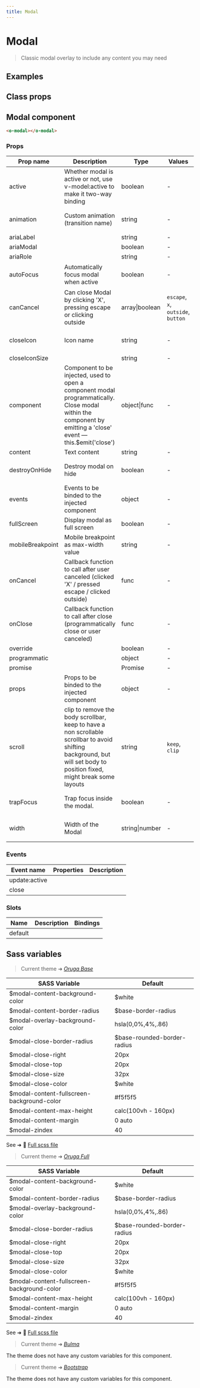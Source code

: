 ```yaml
---
title: Modal
---
```


# Modal

<div class="vp-doc">

> Classic modal overlay to include any content you may need

<Carbon />
</div>

<div class="vp-example">

## Examples

<example-modal />

</div>
<div class="vp-example">

## Class props

<inspector-modal-viewer />

</div>

<div class="vp-doc">

## Modal component

```html
<o-modal></o-modal>
```

### Props

| Prop name        | Description                                                                                                                                                            | Type           | Values                             | Default                                                                                                                                                                          |
| ---------------- | ---------------------------------------------------------------------------------------------------------------------------------------------------------------------- | -------------- | ---------------------------------- | -------------------------------------------------------------------------------------------------------------------------------------------------------------------------------- |
| active           | Whether modal is active or not, use v-model:active to make it two-way binding                                                                                          | boolean        | -                                  |                                                                                                                                                                                  |
| animation        | Custom animation (transition name)                                                                                                                                     | string         | -                                  | <div><small>From <b>config</b>:</small></div><code style='white-space: nowrap; padding: 0;'> modal: {<br>&nbsp;&nbsp;animation: 'zoom-out'<br>}</code>                           |
| ariaLabel        |                                                                                                                                                                        | string         | -                                  |                                                                                                                                                                                  |
| ariaModal        |                                                                                                                                                                        | boolean        | -                                  |                                                                                                                                                                                  |
| ariaRole         |                                                                                                                                                                        | string         | -                                  |                                                                                                                                                                                  |
| autoFocus        | Automatically focus modal when active                                                                                                                                  | boolean        | -                                  | <div><small>From <b>config</b>:</small></div><code style='white-space: nowrap; padding: 0;'> modal: {<br>&nbsp;&nbsp;autoFocus: true<br>}</code>                                 |
| canCancel        | Can close Modal by clicking 'X', pressing escape or clicking outside                                                                                                   | array\|boolean | `escape`, `x`, `outside`, `button` | <div><small>From <b>config</b>:</small></div><code style='white-space: nowrap; padding: 0;'> modal: {<br>&nbsp;&nbsp;canCancel: ['escape', 'x', 'outside', 'button']<br>}</code> |
| closeIcon        | Icon name                                                                                                                                                              | string         | -                                  | <div><small>From <b>config</b>:</small></div><code style='white-space: nowrap; padding: 0;'> modal: {<br>&nbsp;&nbsp;closeIcon: 'close'<br>}</code>                              |
| closeIconSize    |                                                                                                                                                                        | string         | -                                  | 'medium'                                                                                                                                                                         |
| component        | Component to be injected, used to open a component modal programmatically. Close modal within the component by emitting a 'close' event — this.$emit('close')          | object\|func   | -                                  |                                                                                                                                                                                  |
| content          | Text content                                                                                                                                                           | string         | -                                  |                                                                                                                                                                                  |
| destroyOnHide    | Destroy modal on hide                                                                                                                                                  | boolean        | -                                  | <div><small>From <b>config</b>:</small></div><code style='white-space: nowrap; padding: 0;'> modal: {<br>&nbsp;&nbsp;destroyOnHide: true<br>}</code>                             |
| events           | Events to be binded to the injected component                                                                                                                          | object         | -                                  |                                                                                                                                                                                  |
| fullScreen       | Display modal as full screen                                                                                                                                           | boolean        | -                                  |                                                                                                                                                                                  |
| mobileBreakpoint | Mobile breakpoint as max-width value                                                                                                                                   | string         | -                                  |                                                                                                                                                                                  |
| onCancel         | Callback function to call after user canceled (clicked 'X' / pressed escape / clicked outside)                                                                         | func           | -                                  | Default function (see source code)                                                                                                                                               |
| onClose          | Callback function to call after close (programmatically close or user canceled)                                                                                        | func           | -                                  | Default function (see source code)                                                                                                                                               |
| override         |                                                                                                                                                                        | boolean        | -                                  |                                                                                                                                                                                  |
| programmatic     |                                                                                                                                                                        | object         | -                                  |                                                                                                                                                                                  |
| promise          |                                                                                                                                                                        | Promise        | -                                  |                                                                                                                                                                                  |
| props            | Props to be binded to the injected component                                                                                                                           | object         | -                                  |                                                                                                                                                                                  |
| scroll           | clip to remove the body scrollbar, keep to have a non scrollable scrollbar to avoid shifting background, but will set body to position fixed, might break some layouts | string         | `keep`, `clip`                     | <div><small>From <b>config</b>:</small></div><code style='white-space: nowrap; padding: 0;'> modal: {<br>&nbsp;&nbsp;scroll: 'keep'<br>}</code>                                  |
| trapFocus        | Trap focus inside the modal.                                                                                                                                           | boolean        | -                                  | <div><small>From <b>config</b>:</small></div><code style='white-space: nowrap; padding: 0;'> modal: {<br>&nbsp;&nbsp;trapFocus: true<br>}</code>                                 |
| width            | Width of the Modal                                                                                                                                                     | string\|number | -                                  | <div><small>From <b>config</b>:</small></div><code style='white-space: nowrap; padding: 0;'> modal: {<br>&nbsp;&nbsp;width: 960<br>}</code>                                      |

### Events

| Event name    | Properties | Description |
| ------------- | ---------- | ----------- |
| update:active |            |
| close         |            |

### Slots

| Name    | Description | Bindings |
| ------- | ----------- | -------- |
| default |             |          |

</div>

<div class="vp-doc">

## Sass variables

<div class="theme-orugabase">

> Current theme ➜ _[Oruga Base](https://github.com/oruga-ui/theme-oruga)_

| SASS Variable                              | Default                     |
| ------------------------------------------ | --------------------------- |
| $modal-content-background-color            | $white                      |
| $modal-content-border-radius               | $base-border-radius         |
| $modal-overlay-background-color            | hsla(0,0%,4%,.86)           |
| $modal-close-border-radius                 | $base-rounded-border-radius |
| $modal-close-right                         | 20px                        |
| $modal-close-top                           | 20px                        |
| $modal-close-size                          | 32px                        |
| $modal-close-color                         | $white                      |
| $modal-content-fullscreen-background-color | #f5f5f5                     |
| $modal-content-max-height                  | calc(100vh - 160px)         |
| $modal-content-margin                      | 0 auto                      |
| $modal-zindex                              | 40                          |

See ➜ 📄 [Full scss file](https://github.com/oruga-ui/theme-oruga/tree/main/src/assets/scss/components/_modal.scss)

</div><div class="theme-orugafull">

> Current theme ➜ _[Oruga Full](https://github.com/oruga-ui/theme-oruga)_

| SASS Variable                              | Default                     |
| ------------------------------------------ | --------------------------- |
| $modal-content-background-color            | $white                      |
| $modal-content-border-radius               | $base-border-radius         |
| $modal-overlay-background-color            | hsla(0,0%,4%,.86)           |
| $modal-close-border-radius                 | $base-rounded-border-radius |
| $modal-close-right                         | 20px                        |
| $modal-close-top                           | 20px                        |
| $modal-close-size                          | 32px                        |
| $modal-close-color                         | $white                      |
| $modal-content-fullscreen-background-color | #f5f5f5                     |
| $modal-content-max-height                  | calc(100vh - 160px)         |
| $modal-content-margin                      | 0 auto                      |
| $modal-zindex                              | 40                          |

See ➜ 📄 [Full scss file](https://github.com/oruga-ui/theme-oruga/tree/main/src/assets/scss/components/_modal.scss)

</div><div class="theme-bulma">

> Current theme ➜ _[Bulma](https://github.com/oruga-ui/theme-bulma)_

<p>The theme does not have any custom variables for this component.</p>
</div><div class="theme-bootstrap">

> Current theme ➜ _[Bootstrap](https://github.com/oruga-ui/theme-bootstrap)_

<p>The theme does not have any custom variables for this component.</p>
</div>

</div>
